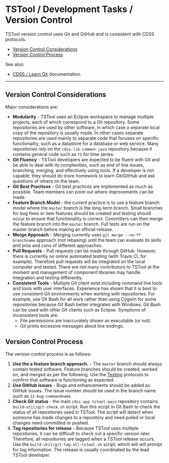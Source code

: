 # TSTool / Development Tasks / Version Control #

TSTool version control uses Git and GitHub and is consistent with CDSS protocols.

* [Version Control Considerations](#version-control-considerations)
* [Version Control Process](#version-control-process)

See also:

* [CDSS / Learn Git](https://opencdss.state.co.us/cdss-learn-git/) documentation.

-------

## Version Control Considerations ##

Major considerations are:

* **Modularity** - TSTool uses an Eclipse workspace to manage multiple projects, each of which correspond to a Git repository.
Some repositories are used by other software, in which case a separate local copy of the repository is usually made.
In other cases separate repositories are used mainly to separate code that
focuses on specific functionality, such as a datastore for a database or web service.
Many repositories rely on the `cdss-lib-common-java` repository because it contains general code such as `TS` for time series.
* **Git Fluency** - TSTool developers are expected to be fluent with Git and be able to deal with its complexities,
such as end of line issues, branching, merging, and effectively using tools.
If a developer is not capable, they should do more homework to learn Git/GitHub and ask questions of others on the team.
* **Git Best Practices** - Git best practices are implemented as much as possible.
Team members can point out where improvements can be made.
* **Feature Branch Model** - the current practice is to use a feature branch model where the `master` branch
is the long-term branch.  Small branches for bug fixes or new features should be created and testing should occur
to ensure that functionality is correct.
Committers can then merge the feature branch into the `master` branch.
Full tests are run on the master branch before making an official release.
* **Merge Approach** - Merging currently uses `git merge --no-ff branchname` approach (not rebasing) until the team
can evaluate its skills and pros and cons of different approaches.
* **Pull Requests** - Pull requests can be made through GitHub.
However, there is currently no online automated testing (with Travis CI, for example).
Therefore pull requests will be integrated on the local computer and tested.
There are not many contributors to TSTool at the moment and management of component libraries may handle integration and testing differently.
* **Consistent Tools** - Multiple Git client exist including command line tools and tools with user interfaces.
Experience has shown that it is best to use consistent Git environments when working with repositories.
For example, use Git Bash for all work rather than using Cygwin for some repositories because Git Bash better integrates with Windows.
Git Bash can be used with other Git clients such as Eclipse.
Symptoms of inconsistent tools are:
	+ File permissions are inaccurately shown as executable (or not).
	+ Git prints excessive messages about line endings.

## Version Control Process ##

The version control process is as follows:

1. **Use the a feature branch approach.** - The `master` branch should always contain tested software.
Feature branches should be created, worked on, and merged as per the following.
Use the [Testing](../testing/testing.md) protocols to confirm that software is functioning as expected.
2. **Use GitHub issues** - Bugs and enhancements should be added as GitHub issues.
The issue number should be used in the branch name such as `12-bug-commandname`.
3. **Check Git status** - the main `cdss-app-tstool-main` repository contains `build-util/git-check.sh` script.
Run this script in Git Bash to check the status of all repositories used in TSTool.
The script will detect when someone has made changes to a repository and need pulled or local changes need committed or pushed.
4. **Tag repositories for release** - Because TSTool uses multiple repositories,
it can be difficult to check out a specific version later.
Therefore, all repositories are tagged when a TSTool release occurs.
Use the `build-util/git-tag-all-tstool.sh` script, which will will prompt for tag information.
The release is usually coordinated by the lead TSTool developer.
